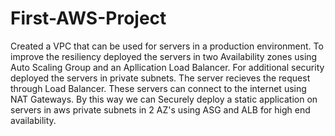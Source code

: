# First-AWS-Project
Created a VPC that can be used for servers in a production environment.
To improve the resiliency deployed the servers in two Availability zones using Auto Scaling Group and an Apllication Load Balancer.
For additional security deployed the servers in private subnets.
The server recieves the request through Load Balancer.
These servers can connect to the internet using NAT Gateways.
By this way we can Securely deploy a static application on servers in aws private subnets in 2 AZ's using ASG and ALB for high end availability.
